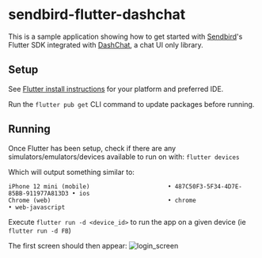 # sendbird-flutter-dashchat

This is a sample application showing how to get started with [Sendbird](https://sendbird.com)'s Flutter SDK integrated with [DashChat](https://pub.dev/packages/dash_chat), a chat UI only library.

## Setup
See [Flutter install instructions](https://flutter.dev/docs/get-started/install) for your platform and preferred IDE.

Run the `flutter pub get` CLI command to update packages before running.

## Running
Once Flutter has been setup, check if there are any simulators/emulators/devices available to run on with:
`flutter devices`

Which will output something similar to:
```
iPhone 12 mini (mobile)                      • 487C50F3-5F34-4D7E-85BB-911977A813D3 • ios
Chrome (web)                                 • chrome                               • web-javascript
```

Execute `flutter run -d <device_id>` to run the app on a given device (ie `flutter run -d FB`)

The first screen should then appear:
![login_screen](https://user-images.githubusercontent.com/83082691/116323395-bd5c8680-a772-11eb-96dd-cd1ebeb59caa.png)
